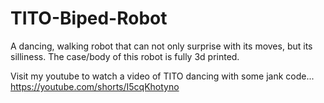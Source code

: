 # TITO-Biped-Robot
A dancing, walking robot that can not only surprise with its moves, but its silliness. The case/body of this robot is fully 3d printed. 

Visit my youtube to watch a video of TITO dancing with some jank code... https://youtube.com/shorts/I5cqKhotyno
